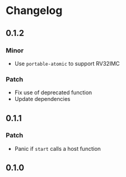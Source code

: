 # Changelog

## 0.1.2

### Minor

- Use `portable-atomic` to support RV32IMC

### Patch

- Fix use of deprecated function
- Update dependencies

## 0.1.1

### Patch

- Panic if `start` calls a host function

## 0.1.0

<!-- Update PR number to skip CHANGELOG.md test: #113 -->
